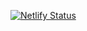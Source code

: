 [![Netlify Status](https://api.netlify.com/api/v1/badges/caa60b0b-4945-45c2-b257-12a58ae5d2ee/deploy-status)](https://app.netlify.com/sites/sankalpyouth/deploys)